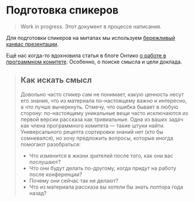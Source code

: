 # Подготовка спикеров
> Work in progress. Этот документ в процессе написания.

Для подготовки спикеров на митапах мы используем [бережливый канвас презентации](https://filipyev.ru/2018/02/17/berezhlivyj-kanvas-prezentacii/).

Ещё нас когда-то вдохновила статья в блоге Онтико [о работе в программном комитете](https://habr.com/ru/company/oleg-bunin/blog/431768/). Особенно, о поиске смысла и цели доклада.

> ## Как искать смысл
> Довольно часто спикер сам не понимает, какую ценность несут его знания, что из материала по-настоящему важно и интересно, а что лучше вычеркнуть. Отмечу, что ошибка бывает в любую сторону: по-настоящему уникальные вещи часто исключаются из первой версии рассказа как тривиальные. Одна из ваших задач как члена программного комитета — такие штуки найти. Универсального рецепта сортировки знаний нет (кто бы сомневался), но хочу предложить вопросы, которые иногда помогают разобраться:
> - Что изменится в жизни зрителей после того, как они вас послушают?
> - Что они будут делать по-другому, когда придут на работу после конференции?
> - Почему они сейчас так не делают?
> - Что из материала рассказа вы хотели бы знать полтора года назад?

